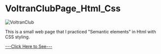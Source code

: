 # VoltranClubPage_Html_Css

![VoltranClub](https://user-images.githubusercontent.com/53233822/209430081-e9b611d7-ba72-44d9-9051-0b5d7edbfc68.PNG)


This is a small web page that I practiced "Semantic elements" in Html with CSS styling.

<a href="https://bskasan.github.io/VoltranClubPage_Html_Css/"> ---Click Here to See--- </a>
